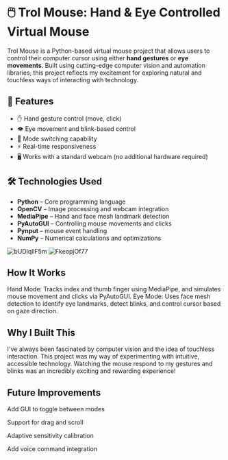 # 🖱️ Trol Mouse: Hand & Eye Controlled Virtual Mouse

Trol Mouse is a Python-based virtual mouse project that allows users to control their computer cursor using either **hand gestures** or **eye movements**. Built using cutting-edge computer vision and automation libraries, this project reflects my excitement for exploring natural and touchless ways of interacting with technology.

## 🚀 Features

- ✋ Hand gesture control (move, click)
- 👁️ Eye movement and blink-based control
- 🎯 Mode switching capability
- ⚡ Real-time responsiveness
- 🖥️ Works with a standard webcam (no additional hardware required)

## 🛠️ Technologies Used

- **Python** – Core programming language
- **OpenCV** – Image processing and webcam integration
- **MediaPipe** – Hand and face mesh landmark detection
- **PyAutoGUI** – Controlling mouse movements and clicks
- **Pynput** – mouse event handling
- **NumPy** – Numerical calculations and optimizations

![bUDlqllF5m](https://github.com/user-attachments/assets/a5bbe979-9235-4746-9603-6d9f2214904e)
![FkeopjOf77](https://github.com/user-attachments/assets/8602657c-0d80-4e2b-8e43-1269ce77d564)

## How It Works

Hand Mode: Tracks index and thumb finger using MediaPipe, and simulates mouse movement and clicks via PyAutoGUI.
Eye Mode: Uses face mesh detection to identify eye landmarks, detect blinks, and control cursor based on gaze direction.

## Why I Built This

I've always been fascinated by computer vision and the idea of touchless interaction. This project was my way of experimenting with intuitive, accessible technology. Watching the mouse respond to my gestures and blinks was an incredibly exciting and rewarding experience!

## Future Improvements
Add GUI to toggle between modes

Support for drag and scroll

Adaptive sensitivity calibration

Add voice command integration
    
